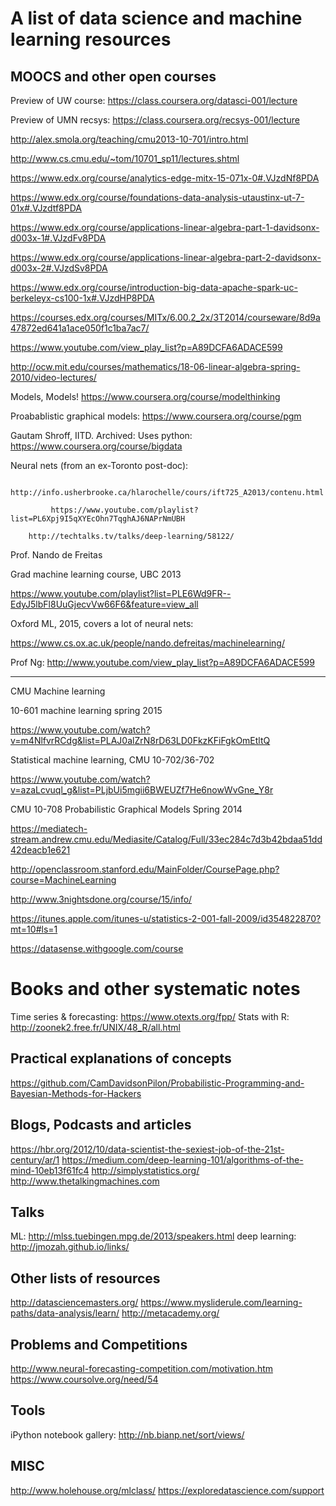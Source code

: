 # A list of data science and machine learning resources

## MOOCS and other open courses
Preview of UW course: https://class.coursera.org/datasci-001/lecture  

Preview of UMN recsys: https://class.coursera.org/recsys-001/lecture  

http://alex.smola.org/teaching/cmu2013-10-701/intro.html  

http://www.cs.cmu.edu/~tom/10701_sp11/lectures.shtml  

https://www.edx.org/course/analytics-edge-mitx-15-071x-0#.VJzdNf8PDA  

https://www.edx.org/course/foundations-data-analysis-utaustinx-ut-7-01x#.VJzdtf8PDA  

https://www.edx.org/course/applications-linear-algebra-part-1-davidsonx-d003x-1#.VJzdFv8PDA  

https://www.edx.org/course/applications-linear-algebra-part-2-davidsonx-d003x-2#.VJzdSv8PDA  

https://www.edx.org/course/introduction-big-data-apache-spark-uc-berkeleyx-cs100-1x#.VJzdHP8PDA  

https://courses.edx.org/courses/MITx/6.00.2_2x/3T2014/courseware/8d9a47872ed641a1ace050f1c1ba7ac7/  

https://www.youtube.com/view_play_list?p=A89DCFA6ADACE599  

http://ocw.mit.edu/courses/mathematics/18-06-linear-algebra-spring-2010/video-lectures/  

Models, Models! https://www.coursera.org/course/modelthinking  

Proabablistic graphical models: https://www.coursera.org/course/pgm  

Gautam Shroff, IITD. Archived: Uses python: https://www.coursera.org/course/bigdata   

Neural nets (from an ex-Toronto post-doc):  

             http://info.usherbrooke.ca/hlarochelle/cours/ift725_A2013/contenu.html  
             
             https://www.youtube.com/playlist?list=PL6Xpj9I5qXYEcOhn7TqghAJ6NAPrNmUBH  

		http://techtalks.tv/talks/deep-learning/58122/  


Prof. Nando de Freitas  

Grad machine learning course, UBC 2013   

https://www.youtube.com/playlist?list=PLE6Wd9FR--EdyJ5lbFl8UuGjecvVw66F6&feature=view_all  

Oxford ML, 2015, covers a lot of neural nets:  

https://www.cs.ox.ac.uk/people/nando.defreitas/machinelearning/  

Prof Ng: http://www.youtube.com/view_play_list?p=A89DCFA6ADACE599  


---------------------------------------------------
CMU Machine learning  

10-601 machine learning spring 2015  

https://www.youtube.com/watch?v=m4NlfvrRCdg&list=PLAJ0alZrN8rD63LD0FkzKFiFgkOmEtltQ  

Statistical machine learning, CMU 10-702/36-702  

https://www.youtube.com/watch?v=azaLcvuql_g&list=PLjbUi5mgii6BWEUZf7He6nowWvGne_Y8r  

CMU 10-708 Probabilistic Graphical Models Spring 2014  

https://mediatech-stream.andrew.cmu.edu/Mediasite/Catalog/Full/33ec284c7d3b42bdaa51dd42deacb1e621  


http://openclassroom.stanford.edu/MainFolder/CoursePage.php?course=MachineLearning  

http://www.3nightsdone.org/course/15/info/  

https://itunes.apple.com/itunes-u/statistics-2-001-fall-2009/id354822870?mt=10#ls=1  

https://datasense.withgoogle.com/course  

# Books and other systematic notes
Time series & forecasting: https://www.otexts.org/fpp/
Stats with R: http://zoonek2.free.fr/UNIX/48_R/all.html

## Practical explanations of concepts
https://github.com/CamDavidsonPilon/Probabilistic-Programming-and-Bayesian-Methods-for-Hackers

## Blogs, Podcasts and articles
https://hbr.org/2012/10/data-scientist-the-sexiest-job-of-the-21st-century/ar/1
https://medium.com/deep-learning-101/algorithms-of-the-mind-10eb13f61fc4
http://simplystatistics.org/
http://www.thetalkingmachines.com

## Talks
ML: http://mlss.tuebingen.mpg.de/2013/speakers.html
deep learning: http://jmozah.github.io/links/

## Other lists of resources
http://datasciencemasters.org/
https://www.mysliderule.com/learning-paths/data-analysis/learn/
http://metacademy.org/

## Problems and Competitions
http://www.neural-forecasting-competition.com/motivation.htm
https://www.coursolve.org/need/54

## Tools
iPython notebook gallery: http://nb.bianp.net/sort/views/

## MISC
http://www.holehouse.org/mlclass/
https://exploredatascience.com/support

